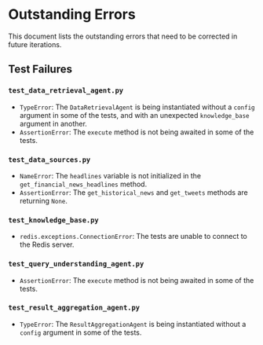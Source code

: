 # Outstanding Errors

This document lists the outstanding errors that need to be corrected in future iterations.

## Test Failures

### `test_data_retrieval_agent.py`

*   `TypeError`: The `DataRetrievalAgent` is being instantiated without a `config` argument in some of the tests, and with an unexpected `knowledge_base` argument in another.
*   `AssertionError`: The `execute` method is not being awaited in some of the tests.

### `test_data_sources.py`

*   `NameError`: The `headlines` variable is not initialized in the `get_financial_news_headlines` method.
*   `AssertionError`: The `get_historical_news` and `get_tweets` methods are returning `None`.

### `test_knowledge_base.py`

*   `redis.exceptions.ConnectionError`: The tests are unable to connect to the Redis server.

### `test_query_understanding_agent.py`

*   `AssertionError`: The `execute` method is not being awaited in some of the tests.

### `test_result_aggregation_agent.py`

*   `TypeError`: The `ResultAggregationAgent` is being instantiated without a `config` argument in some of the tests.
